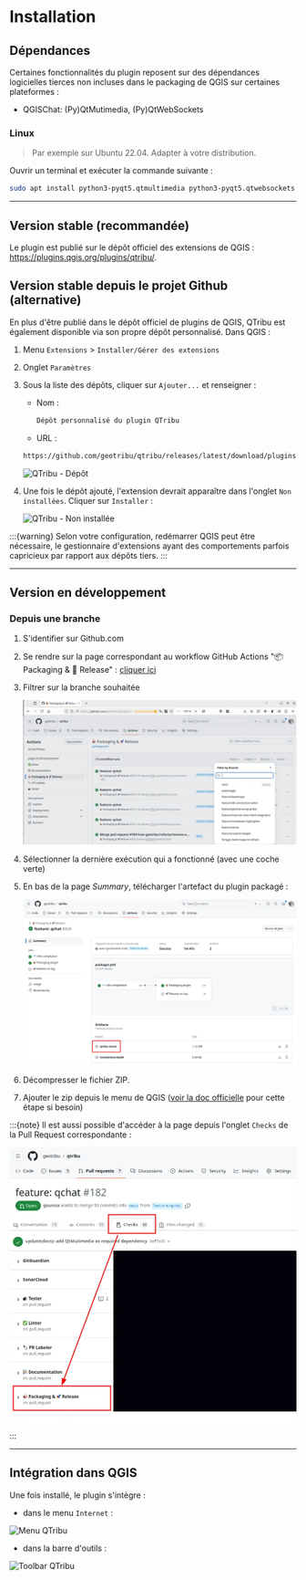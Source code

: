 # Installation

## Dépendances

Certaines fonctionnalités du plugin reposent sur des dépendances logicielles tierces non incluses dans le packaging de QGIS sur certaines plateformes :

- QGISChat: (Py)QtMutimedia, (Py)QtWebSockets

### Linux

> Par exemple sur Ubuntu 22.04. Adapter à votre distribution.

Ouvrir un terminal et exécuter la commande suivante :

```sh
sudo apt install python3-pyqt5.qtmultimedia python3-pyqt5.qtwebsockets
```

----

## Version stable (recommandée)

Le plugin est publié sur le dépôt officiel des extensions de QGIS : <https://plugins.qgis.org/plugins/qtribu/>.

## Version stable depuis le projet Github (alternative)

En plus d'être publié dans le dépôt officiel de plugins de QGIS, QTribu est également disponible via son propre dépôt personnalisé. Dans QGIS :

1. Menu `Extensions` > `Installer/Gérer des extensions`
2. Onglet `Paramètres`
3. Sous la liste des dépôts, cliquer sur `Ajouter...` et renseigner :
    - Nom :

        ```txt
        Dépôt personnalisé du plugin QTribu
        ```

    - URL :  

    ```html
    https://github.com/geotribu/qtribu/releases/latest/download/plugins.xml
    ```

    ![QTribu - Dépôt](https://cdn.geotribu.fr/img/tuto/qgis_plugins_repository/qgis_plugins_repository_qtribu.png "QTribu - Dépôt")

4. Une fois le dépôt ajouté, l'extension devrait apparaître dans l'onglet `Non installées`. Cliquer sur `Installer` :

    ![QTribu - Non installée](https://cdn.geotribu.fr/img/tuto/qgis_plugins_repository/qgis_plugins_available_qtribu.png "QTribu - Non installée")

:::{warning}
Selon votre configuration, redémarrer QGIS peut être nécessaire, le gestionnaire d'extensions ayant des comportements parfois capricieux par rapport aux dépôts tiers.
:::

----

## Version en développement

### Depuis une branche

1. S'identifier sur Github.com
1. Se rendre sur la page correspondant au workflow GitHub Actions "📦 Packaging & 🚀 Release" : [cliquer ici](https://github.com/geotribu/qtribu/actions/workflows/packager.yml)
1. Filtrer sur la branche souhaitée

    ![Github - Workflow run listing](./static/github_actions_workflow_packaging_listing.webp)

1. Sélectionner la dernière exécution qui a fonctionné (avec une coche verte)
1. En bas de la page _Summary_, télécharger l'artefact du plugin packagé :

    ![Github - Workflow run summary](./static/github_actions_workflow_packaging_summary_annotated_artefact.webp)

1. Décompresser le fichier ZIP.
1. Ajouter le zip depuis le menu de QGIS ([voir la doc officielle](https://docs.qgis.org/3.34/fr/docs/user_manual/plugins/plugins.html#the-install-from-zip-tab) pour cette étape si besoin)

:::{note}
Il est aussi possible d'accéder à la page depuis l'onglet `Checks` de la Pull Request correspondante :

![Github - PR Checks tab](./static/github_pr_checks_tab_annotated_packaging.webp)
:::

----

## Intégration dans QGIS

Une fois installé, le plugin s'intègre :

- dans le menu `Internet` :

![Menu QTribu](https://cdn.geotribu.fr/img/projets-geotribu/plugin_qtribu/qtribu_menu_plugin.png "Menu QTribu")

- dans la barre d'outils :

![Toolbar QTribu](https://cdn.geotribu.fr/img/projets-geotribu/plugin_qtribu/qtribu_toolbar.png "Toolbar QTribu")
